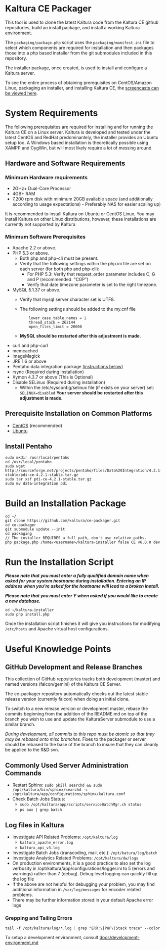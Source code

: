 # Kaltura CE Packager

This tool is used to clone the latest Kaltura code from the Kaltura CE github repositories, build an install package, and install a working Kaltura environment.

The `packaging/package.php` script uses the `packaging/manifest.ini` file to select which components are
required for installation and then packages those into a php based installer from the git submodules included in this repository.

The installer package, once created, is used to install and configure a Kaltura server.

To see the entire process of obtaining prerequisites on CentOS/Amazon
Linux, packaging an installer, and installing Kaltura CE, the
[screencasts can be viewed here](http://kaltura.github.com/ce-packager/docs/screencasts.html).

# System Requirements

The following prerequisites are required for installing and for running the Kaltura CE on a Linux server.
Kaltura is developed and tested under the latest CentOS and RedHat predominantely, the installer provides an Ubuntu setup too.
A Windows based installation is theoretically possible using XAMPP and CygWin, but will most likely require a lot of messing around.

## Hardware and Software Requirements

### Minimum Hardware requirements

* 2GHz+ Dual-Core Processor
* 4GB+ RAM
* 7,200 rpm disk with minimum 20GB available space (and additionally
  according to usage expectations) - Preferably NAS for easier scaling
  up)

It is recommended to install Kaltura on Ubuntu or CentOS Linux. You may install Kaltura on other Linux
distributions, however, these installations are currently not supported
by Kaltura.

### Minimum Software Prerequisites

* Apache 2.2 or above.
* PHP 5.3 or above.
  * Both php and php-cli must be present.
  * Verify that the following settings within the php.ini file are set on each server (for both php and php-cli):
    * For PHP 5.3: Verify that request_order parameter includes C, G and P (recommended: "CGP")
    * Verify that date.timezone parameter is set to the right timezone.
* MySQL 5.1.37 or above.
  * Verify that mysql server character set is UTF8.
  * The following settings should be added to the my.cnf file

            lower_case_table_names = 1
            thread_stack = 262144
            open_files_limit = 20000

  * **MySQL should be restarted after this adjustment is made.**
* curl and php-curl
* memcached
* ImageMagick
* JRE 1.6 or above
* Pentaho data integration package [(instructions below)](https://github.com/kaltura/ce-packager/blob/falcon/README.md#install-pentaho)
* rsync (Required during installation) 
* Xymon 4.3.7 or above (This is Optional)
* Disable SELinux (Required during installation)
  * Within the /etc/sysconfig/selinux file (if exists on your server) set: `SELINUX=disabled` **Your server should be restarted after this adjustment is made.**

## Prerequisite Installation on Common Platforms

* [CentOS](https://github.com/kaltura/ce-packager/blob/falcon/docs/prerequisites-centos.md) (recommended)
* [Ubuntu](https://github.com/kaltura/ce-packager/blob/falcon/docs/prerequisites-ubuntu.md)

## Install Pentaho

	sudo mkdir /usr/local/pentaho
	cd /usr/local/pentaho
	sudo wget http://sourceforge.net/projects/pentaho/files/Data%20Integration/4.2.1-stable/pdi-ce-4.2.1-stable.tar.gz
	sudo tar xzf pdi-ce-4.2.1-stable.tar.gz
	sudo mv data-integration pdi

# Build an Installation Package

	cd ~/
	git clone https://github.com/kaltura/ce-packager.git
	cd ce-packager
	git submodule update --init
	cd packaging
	// The installer REQUIRES a full path, don't use relative paths.
	php package.php /home/<username>/kaltura-installer false CE v6.0.0 dev

# Run the Installation Script

***Please note that you must enter a fully qualified domain name when
asked for your system hostname during installation.  Entering an IP address
when you're asked for the hostname will lead to a broken install.***

***Please note that you must enter Y when asked if you would like to
create a new database.***

	cd ~/kaltura-installer
	sudo php install.php

Once the installation script finishes it will give you instructions for
modifying `/etc/hosts` and Apache virtual host configurations.


# Useful Knowledge Points

## GitHub Development and Release Branches

This collection of GitHub repositories tracks both development
(master) and named versions (falcon/gemini) of the Kaltura CE
Server.  

The ce-packager repository automatically checks out the latest stable
release version (currently falcon) when doing an initial clone.

To switch to a new release version or development master, rebase the 
commits beginning from the addition of the README.md on top of the
branch you wish to use and update the KalturaServer submodule to use a
similar branch.

*During development, all commits to this repo _must_ be atomic so that
they may be rebased onto misc branches.*  Fixes to the packager or
server should be rebased to the base of the branch to insure that they
can cleanly be applied to the R&D svn.

## Commonly Used Server Administration Commands

* Restart Sphinx: `sudo pkill searchd && sudo /opt/kaltura/bin/sphinx/searchd -c /opt/kaltura/app/configurations/sphinx/kaltura.conf`
* Check Batch Jobs Status: 
  * `sudo /opt/kaltura/app/scripts/serviceBatchMgr.sh status`
  * `ps aux | grep batch`

## Log files in Kaltura

* Investigate API Related Problems: `/opt/kaltura/log` 
  * `kaltura_apache_error.log`
  * `kaltura_api_v3.log`
* Investigate Batch Jobs (transcoding, mail, etc.): `/opt/katura/log/batch` 
* Investigate Analytics Related Problems: `/opt/kaltura/dw/logs`
* On production environments, it is a good practice to also set the log verbosity in /opt/kaltura/app/configurations/logger.ini to 5 (errors and warnings) rather than 7 (debug). Debug level logging can quickly fill up the log file
* If the above are not helpful for debugging your problem, you may find additional information in `/var/log/messages` for encoder related problems.
* There may be further information stored in your default Apache error logs

### Grepping and Tailing Errors

`tail -f /opt/kaltura/log/*.log | grep "ERR:\|PHP\|Stack trace" --color`

To setup a development environment, consult [docs/development-environment.md](https://github.com/kaltura/ce-packager/blob/falcon/docs/development-environment.md)
